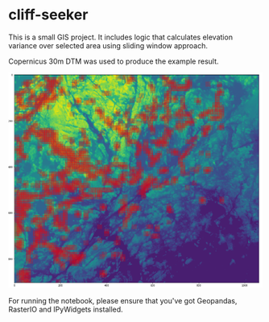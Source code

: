 # cliff-seeker
This is a small GIS project. It includes logic that calculates elevation variance over selected area using sliding window approach.

Copernicus 30m DTM was used to produce the example result.

![Espoo high elevation variance zones](https://github.com/AlexShein/cliff-seeker/blob/master/images/EspooCliffs.png?raw=true)

For running the notebook, please ensure that you've got Geopandas, RasterIO and IPyWidgets installed.
